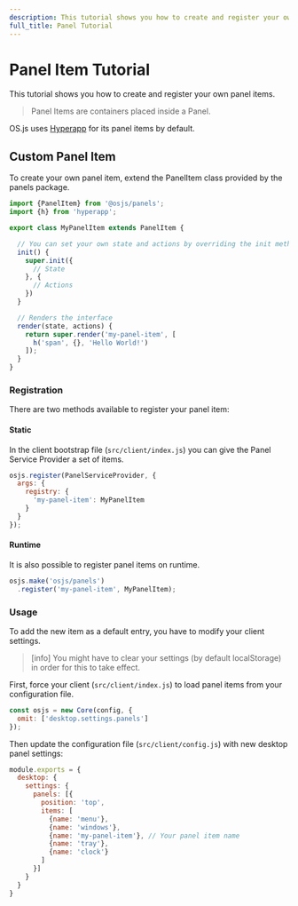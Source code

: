 ```yaml
---
description: This tutorial shows you how to create and register your own panel items.
full_title: Panel Tutorial
---
```


# Panel Item Tutorial

This tutorial shows you how to create and register your own panel items.

> Panel Items are containers placed inside a Panel.

OS.js uses [Hyperapp](https://hyperapp.js.org/) for its panel items by default.

## Custom Panel Item

To create your own panel item, extend the PanelItem class provided by the panels package.

```javascript
import {PanelItem} from '@osjs/panels';
import {h} from 'hyperapp';

export class MyPanelItem extends PanelItem {

  // You can set your own state and actions by overriding the init method
  init() {
    super.init({
      // State
    }, {
      // Actions
    })
  }

  // Renders the interface
  render(state, actions) {
    return super.render('my-panel-item', [
      h('span', {}, 'Hello World!')
    ]);
  }
}
```

### Registration

There are two methods available to register your panel item:

#### Static

In the client bootstrap file (`src/client/index.js`) you can give the Panel Service Provider a set of items.

```javascript
osjs.register(PanelServiceProvider, {
  args: {
    registry: {
      'my-panel-item': MyPanelItem
    }
  }
});
```

#### Runtime

It is also possible to register panel items on runtime.

```javascript
osjs.make('osjs/panels')
  .register('my-panel-item', MyPanelItem);
```

### Usage

To add the new item as a default entry, you have to modify your client settings.

> [info] You might have to clear your settings (by default localStorage) in order for this to take effect.

First, force your client (`src/client/index.js`) to load panel items from your configuration file.

```javascript
const osjs = new Core(config, {
  omit: ['desktop.settings.panels']
});
```

Then update the configuration file (`src/client/config.js`) with new desktop panel settings:

```javascript
module.exports = {
  desktop: {
    settings: {
      panels: [{
        position: 'top',
        items: [
          {name: 'menu'},
          {name: 'windows'},
          {name: 'my-panel-item'}, // Your panel item name
          {name: 'tray'},
          {name: 'clock'}
        ]
      }]
    }
  }
}
```

